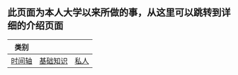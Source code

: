 ## 此页面为本人大学以来所做的事，从这里可以跳转到详细的介绍页面
|类别|||
|------|------|------|
|[时间轴](https://github.com/ljgithub669/me/blob/master/README.md)|[基础知识](https://github.com/ljgithub669/small_project)|[私人](https://ljgithub669.github.io/)|
